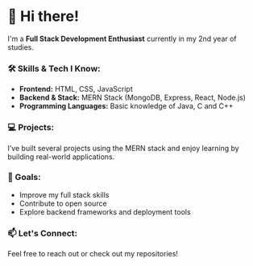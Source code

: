 # 👋 Hi there!

I'm a **Full Stack Development Enthusiast** currently in my 2nd year of studies.

### 🛠️ Skills & Tech I Know:
- **Frontend:** HTML, CSS, JavaScript
- **Backend & Stack:** MERN Stack (MongoDB, Express, React, Node.js)
- **Programming Languages:** Basic knowledge of Java, C and C++

### 💻 Projects:
I’ve built several projects using the MERN stack and enjoy learning by building real-world applications.

### 🚀 Goals:
- Improve my full stack skills
- Contribute to open source
- Explore backend frameworks and deployment tools

### 📫 Let's Connect:
Feel free to reach out or check out my repositories!
